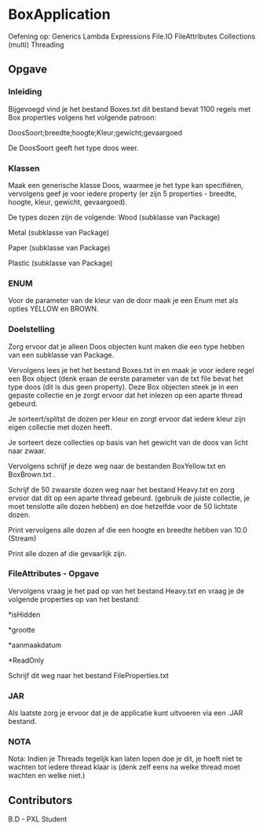 # BoxApplication
Oefening op:
Generics
Lambda Expressions
File.IO
FileAttributes
Collections
(multi) Threading

## Opgave

### Inleiding

Bijgevoegd vind je het bestand Boxes.txt dit bestand bevat 1100 regels met Box properties volgens het volgende patroon:

DoosSoort;breedte;hoogte;Kleur;gewicht;gevaargoed

De DoosSoort geeft het type doos weer.

### Klassen

Maak een generische klasse Doos, waarmee je het type kan specifiëren, vervolgens geef je voor iedere property (er zijn 5 properties - breedte, hoogte, kleur, gewicht, gevaargoed).

De types dozen zijn de volgende:
Wood (subklasse van Package)

Metal (subklasse van Package)

Paper (subklasse van Package)

Plastic (subklasse van Package)

### ENUM

Voor de parameter van de kleur van de door maak je een Enum met als opties YELLOW en BROWN.

### Doelstelling

Zorg ervoor dat je alleen Doos objecten kunt maken die een type hebben van een subklasse van Package.

Vervolgens lees je het het bestand Boxes.txt in en maak je voor iedere regel een Box object (denk eraan de eerste parameter van de txt file bevat het type doos (dit is dus geen property).
Deze Box objecten steek je in een gepaste collectie en je zorgt ervoor dat het inlezen op een aparte thread gebeurd.

Je sorteert/splitst de dozen per kleur en zorgt ervoor dat iedere kleur zijn eigen collectie met dozen heeft.

Je sorteert deze collecties op basis van het gewicht van de doos van licht naar zwaar.

Vervolgens schrijf je deze weg naar de bestanden BoxYellow.txt en BoxBrown.txt .

Schrijf de 50 zwaarste dozen weg naar het bestand Heavy.txt en zorg ervoor dat dit op een aparte thread gebeurd. (gebruik de juiste collectie, je moet tenslotte alle dozen hebben) en doe hetzelfde voor de 50 lichtste dozen.

Print vervolgens alle dozen af die een hoogte en breedte hebben van 10.0 (Stream)

Print alle dozen af die gevaarlijk zijn.

### FileAttributes - Opgave

Vervolgens vraag je het pad op van het bestand Heavy.txt en vraag je de volgende properties op van het bestand:

*isHidden

*grootte

*aanmaakdatum

*ReadOnly

Schrijf dit weg naar het bestand FileProperties.txt

### JAR

Als laatste zorg je ervoor dat je de applicatie kunt uitvoeren via een .JAR bestand.

### NOTA

Nota: Indien je Threads tegelijk kan laten lopen doe je dit, je hoeft niet te wachten tot iedere thread klaar is (denk zelf eens na welke thread moet wachten en welke niet.)



## Contributors

B.D - PXL Student
